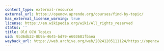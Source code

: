 ```yaml
---
content_type: external-resource
external_url: https://opencw.aprende.org/courses/find-by-topic/
has_external_license_warning: true
license: https://en.wikipedia.org/wiki/All_rights_reserved
status: ''
title: Old OCW Topics
uid: 9b36db22-8b9a-4645-bd79-e603681fbaea
wayback_url: https://web.archive.org/web/20241205111124/https://opencw.aprende.org/courses/find-by-topic/
---
```


